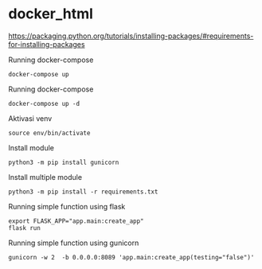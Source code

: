 # docker_html

https://packaging.python.org/tutorials/installing-packages/#requirements-for-installing-packages

Running docker-compose
```
docker-compose up
```

Running docker-compose
```
docker-compose up -d
```

Aktivasi venv
```
source env/bin/activate
```

Install module
```
python3 -m pip install gunicorn
```

Install multiple module
```
python3 -m pip install -r requirements.txt
```

Running simple function using flask
```
export FLASK_APP="app.main:create_app"
flask run
```

Running simple function using gunicorn
```
gunicorn -w 2  -b 0.0.0.0:8089 'app.main:create_app(testing="false")'
```